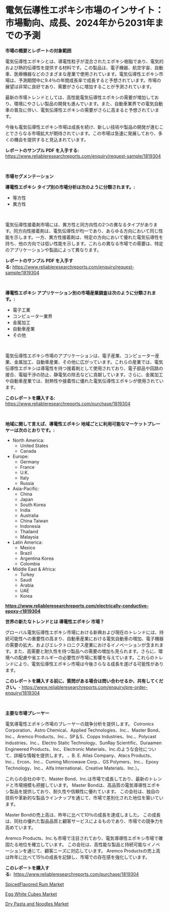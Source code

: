 <p><h1>電気伝導性エポキシ市場のインサイト：市場動向、成長、2024年から2031年までの予測</h1></p><p><strong>市場の概要とレポートの対象範囲</strong></p>
<p><p>電気伝導性エポキシとは、導電性粒子が混合されたエポキシ樹脂であり、電気的および熱的伝導性を提供する材料です。この製品は、電子機器、航空宇宙、自動車、医療機器などのさまざまな産業で使用されています。電気伝導性エポキシ市場は、予測期間中に9.4％の年間成長率で成長すると予想されています。市場の展望は非常に良好であり、需要がさらに増加することが予測されています。</p><p>最新の市場トレンドとしては、高性能電気伝導性エポキシの需要が増加しており、環境にやさしい製品の開発も進んでいます。また、自動車業界での電気自動車の普及に伴い、電気伝導性エポキシの需要がさらに高まると予想されています。</p><p>今後も電気伝導性エポキシ市場は成長を続け、新しい技術や製品の開発が進むことでさらなる市場拡大が期待されています。この市場は急速に発展しており、多くの機会を提供すると見込まれています。</p></p>
<p><strong>レポートのサンプル PDF を入手する:</strong> <a href="https://www.reliableresearchreports.com/enquiry/request-sample/1819304">https://www.reliableresearchreports.com/enquiry/request-sample/1819304</a></p>
<p>&nbsp;</p>
<p><strong>市場セグメンテーション</strong></p>
<p><strong>導電性エポキシ タイプ別の市場分析は次のように分類されます。:</strong></p>
<p><ul><li>等方性</li><li>異方性</li></ul></p>
<p>&nbsp;</p>
<p><p>電気伝導性接着剤市場には、異方性と同方向性の2つの異なるタイプがあります。同方向性接着剤は、電気伝導性が均一であり、あらゆる方向において同じ性能を示します。一方、異方性接着剤は、特定の方向において優れた電気伝導性を持ち、他の方向では低い性能を示します。これらの異なる市場での需要は、特定のアプリケーションや製品によって異なります。</p></p>
<p><strong>レポートのサンプル PDF を入手する:</strong>&nbsp;<a href="https://www.reliableresearchreports.com/enquiry/request-sample/1819304">https://www.reliableresearchreports.com/enquiry/request-sample/1819304</a></p>
<p>&nbsp;</p>
<p><strong> 導電性エポキシ アプリケーション別の市場産業調査は次のように分類されます。:</strong></p>
<p><ul><li>電子工業</li><li>コンピューター業界</li><li>金属加工</li><li>自動車産業</li><li>その他</li></ul></p>
<p>&nbsp;</p>
<p><p>電気伝導性エポキシ市場のアプリケーションは、電子産業、コンピューター産業、金属加工、自動車産業、その他に広がっています。これらの産業では、電気伝導性エポキシは導電性を持つ接着剤として使用されており、電子部品や回路の接合、電磁干渉の防止、静電気の除去などに貢献しています。さらに、金属加工や自動車産業では、耐熱性や接着性に優れた電気伝導性エポキシが使用されています。</p></p>
<p><strong>このレポートを購入する:</strong>&nbsp; <a href="https://www.reliableresearchreports.com/purchase/1819304">https://www.reliableresearchreports.com/purchase/1819304</a></p>
<p>&nbsp;</p>
<p><strong>地域に関して言えば、導電性エポキシ 地域ごとに利用可能なマーケットプレーヤーは次のとおりです。:</strong></p>
<p><ul>
    <li>
        North America:
        <ul>
            <li>United States</li>
            <li>Canada</li>
        </ul>
    </li>
    <li>
        Europe:
        <ul>
            <li>Germany</li>
            <li>France</li>
            <li>U.K.</li>
            <li>Italy</li>
            <li>Russia</li>
        </ul>
    </li>
    <li>
        Asia-Pacific:
        <ul>
            <li>China</li>
            <li>Japan</li>
            <li>South Korea</li>
            <li>India</li>
            <li>Australia</li>
            <li>China Taiwan</li>
            <li>Indonesia</li>
            <li>Thailand</li>
            <li>Malaysia</li>
        </ul>
    </li>
    <li>
        Latin America:
        <ul>
            <li>Mexico</li>
            <li>Brazil</li>
            <li>Argentina Korea</li>
            <li>Colombia</li>
        </ul>
    </li>
    <li>
        Middle East & Africa:
        <ul>
            <li>Turkey</li>
            <li>Saudi</li>
            <li>Arabia</li>
            <li>UAE</li>
            <li>Korea</li>
        </ul>
    </li>
    </ul></p>
<p><strong><a href="https://www.reliableresearchreports.com/electrically-conductive-epoxy-r1819304">https://www.reliableresearchreports.com/electrically-conductive-epoxy-r1819304</a></strong>&nbsp;</p>
<p><strong>世界の新たなトレンドとは 導電性エポキシ 市場？</strong></p>
<p><p>グローバル電気伝導性エポキシ市場における新興および現在のトレンドには、持続可能性への重要性の高まり、自動車産業における電気自動車の増加、電子機器の需要の拡大、およびエレクトロニクス産業におけるイノベーションが含まれます。また、高需要と耐久性を持つ製品への需要の増加も見られます。さらに、環境への配慮や省エネルギーの必要性が市場に影響を与えています。これらのトレンドにより、電気伝導性エポキシ市場は今後さらなる成長を遂げる可能性があります。</p></p>
<p><strong>このレポートを購入する前に、質問がある場合は問い合わせるか、共有してください。</strong>- <a href="https://www.reliableresearchreports.com/enquiry/pre-order-enquiry/1819304">https://www.reliableresearchreports.com/enquiry/pre-order-enquiry/1819304</a></p>
<p>&nbsp;</p>
<p><strong>主要な市場プレーヤー</strong></p>
<p><p>電気導電性エポキシ市場のプレーヤーの競争分析を提供します。 Cotronics Corporation、Astro Chemical、Applied Technologies、Inc.、Master Bond、Inc.、Aremco Products、Inc.、SP＆S、Copps Industries、Inc.、Polycast Industries、Inc.、Electro Static Technology、SunRay Scientific、Duraamen Engineered Products、Inc、Electronic Materials、Inc.のような会社について、詳細な情報を提供します。 、B. E. Atlas Company、Atacs Products、Inc.、Ercon、Inc.、Cuming Microwave Corp.、GS Polymers、Inc.、Epoxy Technology、Inc.、Alfa International、Creative Materials、Inc.）。</p><p>これらの会社の中で、Master Bond、Inc.は市場で成長しており、最新のトレンドと市場規模も把握しています。 Master Bondは、高品質の電気導導性エポキシ製品を提供しており、耐久性や信頼性に優れています。 この会社は、独自の技術や革新的な製品ラインナップを通じて、市場で差別化された地位を築いています。</p><p>Master Bondの売上高は、昨年に比べて10％の成長を達成しました。 この成長は、同社の優れた製品品質と顧客サービスによるものであり、市場での競争力を高めています。</p><p>Aremco Products、Inc.も市場で注目されており、電気導導性エポキシ市場で確固たる地位を確立しています。 この会社は、高性能な製品と持続可能なイノベーションを通じて、顧客ニーズに対応しています。 Aremco Productsの売上高は昨年に比べて15％の成長を記録し、市場での存在感を強化しています。</p></p>
<p><strong>このレポートを購入する:</strong>&nbsp;&nbsp;<a href="https://www.reliableresearchreports.com/purchase/1819304">https://www.reliableresearchreports.com/purchase/1819304</a></p>
<p><p><a href="https://circular-yam-9b9.notion.site/SpicedFlavored-Rum-Market-Insights-into-Market-CAGR-Market-Trends-and-Growth-Strategies-3bec0f718a5a4acfa5fbcf02ade5ab04">SpicedFlavored Rum Market</a></p><p><a href="https://cedar-agate-3da.notion.site/Egg-White-Cubes-Market-Research-Report-Its-History-and-Forecast-2024-to-2031-bb1569165f6f488f9189c6a8cf6a4f3a">Egg White Cubes Market</a></p><p><a href="https://copper-carbon-84f.notion.site/Dry-Pasta-and-Noodles-Market-Share-Evolution-and-Market-Growth-Trends-2024-2031-dbc778e32cd54328bd73a93425c728b3">Dry Pasta and Noodles Market</a></p></p>